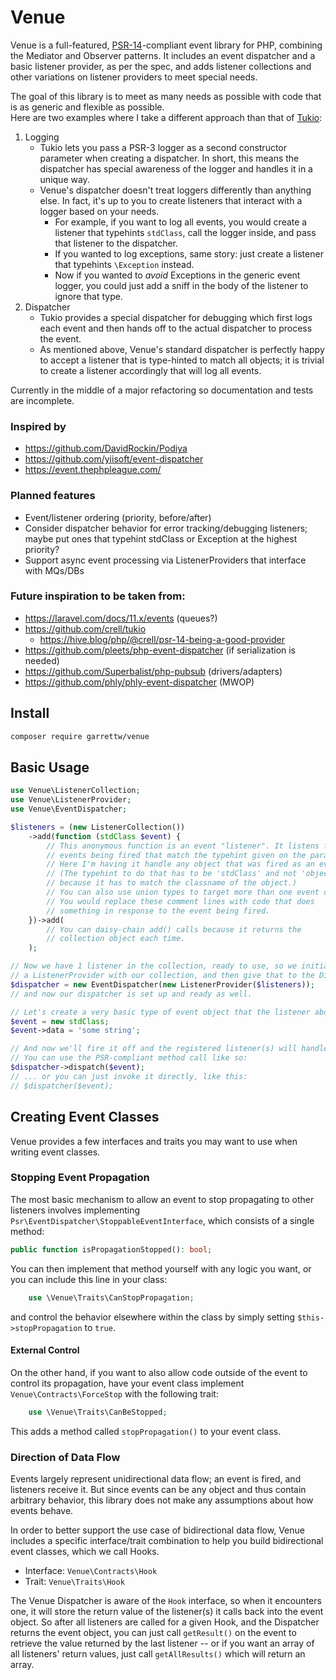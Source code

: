 # Venue

Venue is a full-featured, [PSR-14](http://www.php-fig.org/psr/psr-14/)-compliant event library for PHP, combining the Mediator and Observer patterns.
It includes an event dispatcher and a basic listener provider, as per the spec, and adds listener collections and
other variations on listener providers to meet special needs.

The goal of this library is to meet as many needs as possible with code that is as generic and flexible as possible. \
Here are two examples where I take a different approach than that of [Tukio](https://github.com/crell/tukio):

1. Logging
   - Tukio lets you pass a PSR-3 logger as a second constructor parameter when creating a dispatcher.
     In short, this means the dispatcher has special awareness of the logger and handles it in a unique way.
   - Venue's dispatcher doesn't treat loggers differently than anything else. In fact, it's up to you to create
     listeners that interact with a logger based on your needs.
     - For example, if you want to log all events, you would create a listener that typehints `stdClass`, call the logger inside, and pass that listener to the 
       dispatcher.
     - If you wanted to log exceptions, same story: just create a listener that typehints `\Exception` instead.
     - Now if you wanted to *avoid* Exceptions in the generic event logger, you could just add a sniff in the body of the listener to ignore that type.
2. Dispatcher
   - Tukio provides a special dispatcher for debugging which first logs each event and then hands off to the actual dispatcher to process the event.
   - As mentioned above, Venue's standard dispatcher is perfectly happy to accept a listener that is type-hinted to match all objects; it is trivial to create a listener accordingly that will log all events.

Currently in the middle of a major refactoring so documentation and tests are incomplete.

### Inspired by
- https://github.com/DavidRockin/Podiya
- https://github.com/yiisoft/event-dispatcher
- https://event.thephpleague.com/

### Planned features
- Event/listener ordering (priority, before/after)
- Consider dispatcher behavior for error tracking/debugging listeners; maybe put ones that typehint stdClass or Exception at the highest priority?
- Support async event processing via ListenerProviders that interface with MQs/DBs

### Future inspiration to be taken from:
- https://laravel.com/docs/11.x/events (queues?)
- https://github.com/crell/tukio
   - https://hive.blog/php/@crell/psr-14-being-a-good-provider
- https://github.com/pleets/php-event-dispatcher (if serialization is needed)
- https://github.com/Superbalist/php-pubsub (drivers/adapters)
- https://github.com/phly/phly-event-dispatcher (MWOP)

## Install
```bash
composer require garrettw/venue
```

## Basic Usage
```php
use Venue\ListenerCollection;
use Venue\ListenerProvider;
use Venue\EventDispatcher;

$listeners = (new ListenerCollection())
    ->add(function (stdClass $event) {
        // This anonymous function is an event "listener". It listens for any
        // events being fired that match the typehint given on the parameter.
        // Here I'm having it handle any object that was fired as an event.
        // (The typehint to do that has to be 'stdClass' and not 'object',
        // because it has to match the classname of the object.)
        // You can also use union types to target more than one event class.
        // You would replace these comment lines with code that does
        // something in response to the event being fired.
    })->add(
        // You can daisy-chain add() calls because it returns the
        // collection object each time.
    );

// Now we have 1 listener in the collection, ready to use, so we initialize
// a ListenerProvider with our collection, and then give that to the Dispatcher.
$dispatcher = new EventDispatcher(new ListenerProvider($listeners));
// and now our dispatcher is set up and ready as well.

// Let's create a very basic type of event object that the listener above will handle:
$event = new stdClass;
$event->data = 'some string';

// And now we'll fire it off and the registered listener(s) will handle it immediately.
// You can use the PSR-compliant method call like so:
$dispatcher->dispatch($event);
// ... or you can just invoke it directly, like this:
// $dispatcher($event);
```

## Creating Event Classes
Venue provides a few interfaces and traits you may want to use when writing
event classes.

### Stopping Event Propagation
The most basic mechanism to allow an event to stop propagating to other listeners
involves implementing `Psr\EventDispatcher\StoppableEventInterface`, which
consists of a single method:
```php
public function isPropagationStopped(): bool;
```
You can then implement that method yourself with any logic you want, or you can
include this line in your class:
```php
    use \Venue\Traits\CanStopPropagation;
```
and control the behavior elsewhere within the class by simply setting
`$this->stopPropagation` to `true`.

#### External Control
On the other hand, if you want to also allow code outside of the event to control its
propagation, have your event class implement `Venue\Contracts\ForceStop` with the
following trait:
```php
    use \Venue\Traits\CanBeStopped;
```
This adds a method called `stopPropagation()` to your event class.

### Direction of Data Flow
Events largely represent unidirectional data flow; an event is fired, and
listeners receive it. But since events can be any object and thus contain
arbitrary behavior, this library does not make any assumptions about how
events behave.

In order to better support the use case of bidirectional data flow,
Venue includes a specific interface/trait combination to help you build
bidirectional event classes, which we call Hooks.
- Interface: `Venue\Contracts\Hook`
- Trait: `Venue\Traits\Hook`

The Venue Dispatcher is aware of the `Hook` interface, so when it encounters
one, it will store the return value of the listener(s) it calls back into the
event object. So after all listeners are called for a given Hook, and the
Dispatcher returns the event object, you can just call `getResult()` on the
event to retrieve the value returned by the last listener -- or if you want
an array of all listeners' return values, just call `getAllResults()` which
will return an array.
